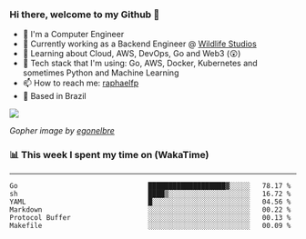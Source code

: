 ### Hi there, welcome to my Github 👋

- 📖 I'm a Computer Engineer
- 🔭 Currently working as a Backend Engineer @ [Wildlife Studios](https://wildlifestudios.com/)
- 🌱 Learning about Cloud, AWS, DevOps, Go and Web3 (😲)
- 🚀 Tech stack that I'm using: Go, AWS, Docker, Kubernetes and sometimes Python and Machine Learning
- 📫 How to reach me: [raphaelfp](https://linkedin.com/in/raphaelfp)
- 🏡 Based in Brazil

![](https://github.com/raphaelfp/gophers/blob/master/.thumb/animation/morning-coffee-3x.gif)

*Gopher image by [egonelbre](https://github.com/egonelbre/)*

### 📊 This week I spent my time on (WakaTime)

---

<!--START_SECTION:waka-->

```text
Go                                ███████████████████▓░░░░░   78.17 %
sh                                ████▒░░░░░░░░░░░░░░░░░░░░   16.72 %
YAML                              █░░░░░░░░░░░░░░░░░░░░░░░░   04.56 %
Markdown                          ░░░░░░░░░░░░░░░░░░░░░░░░░   00.22 %
Protocol Buffer                   ░░░░░░░░░░░░░░░░░░░░░░░░░   00.13 %
Makefile                          ░░░░░░░░░░░░░░░░░░░░░░░░░   00.09 %
```

<!--END_SECTION:waka-->
